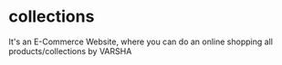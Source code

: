 # collections
It's an E-Commerce Website, where you can do an online shopping all products/collections by VARSHA
